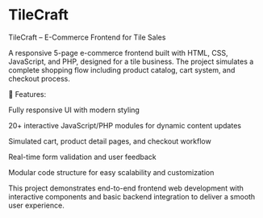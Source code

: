 # TileCraft

TileCraft – E-Commerce Frontend for Tile Sales

A responsive 5-page e-commerce frontend built with HTML, CSS, JavaScript, and PHP, designed for a tile business. The project simulates a complete shopping flow including product catalog, cart system, and checkout process.

🔹 Features:

Fully responsive UI with modern styling

20+ interactive JavaScript/PHP modules for dynamic content updates

Simulated cart, product detail pages, and checkout workflow

Real-time form validation and user feedback

Modular code structure for easy scalability and customization

This project demonstrates end-to-end frontend web development with interactive components and basic backend integration to deliver a smooth user experience.

